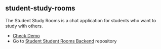 ## student-study-rooms

The Student Study Rooms is a chat application for students who want to study with others.

 - [Check Demo](http://ec2-35-175-234-156.compute-1.amazonaws.com:8080/)
 - Go to [Student Student Rooms Backend](https://github.com/wwdbsh/ssr-back) repository
